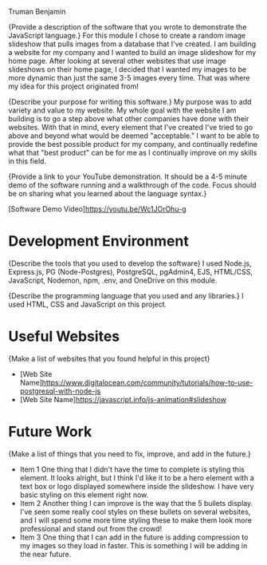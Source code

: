 Truman Benjamin

{Provide a description of the software that you wrote to demonstrate the JavaScript language.}
For this module I chose to create a random image slideshow that pulls images from a database that I've created. I am building a website for my company and I wanted to build an image slideshow for my home page. After looking at several other websites that use image slideshows on their home page, I decided that I wanted my images to be more dynamic than just the same 3-5 images every time. That was where my idea for this project originated from! 

{Describe your purpose for writing this software.}
My purpose was to add variety and value to my website. My whole goal with the website I am building is to go a step above what other companies have done with their websites. With that in mind, every element that I've created I've tried to go above and beyond what would be deemed "acceptable." I want to be able to provide the best possible product for my company, and continually redefine what that "best product" can be for me as I continually improve on my skills in this field. 

{Provide a link to your YouTube demonstration. It should be a 4-5 minute demo of the software running and a walkthrough of the code. Focus should be on sharing what you learned about the language syntax.}

[Software Demo Video]https://youtu.be/Wc1JOrOhu-g

# Development Environment

{Describe the tools that you used to develop the software}
I used Node.js, Express.js, PG (Node-Postgres), PostgreSQL, pgAdmin4, EJS, HTML/CSS, JavaScript, Nodemon, npm, .env, and OneDrive on this module. 

{Describe the programming language that you used and any libraries.}
I used HTML, CSS and JavaScript on this project. 

# Useful Websites

{Make a list of websites that you found helpful in this project}

- [Web Site Name]https://www.digitalocean.com/community/tutorials/how-to-use-postgresql-with-node-js
- [Web Site Name]https://javascript.info/js-animation#slideshow

# Future Work

{Make a list of things that you need to fix, improve, and add in the future.}

- Item 1
One thing that I didn't have the time to complete is styling this element. It looks alright, but I think I'd like it to be a hero element with a text box or logo displayed somewhere inside the slideshow. I have very basic styling on this element right now. 
- Item 2
Another thing I can improve is the way that the 5 bullets display. I've seen some really cool styles on these bullets on several websites, and I will spend some more time styling these to make them look more professional and stand out from the crowd! 
- Item 3
One thing that I can add in the future is adding compression to my images so they load in faster. This is something I will be adding in the near future. 